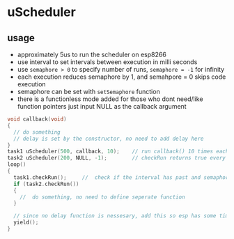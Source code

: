 # uScheduler

## usage

- approximately 5us to run the scheduler on esp8266
- use interval to set intervals between execution in milli seconds
- use ```semaphore > 0``` to specify number of runs, ```semaphore = -1``` for infinity
- each execution reduces semaphore by 1, and semahpore = 0 skips code execution
- semaphore can be set with ```setSemaphore``` function
- there is a functionless mode added for those who dont need/like function pointers just input NULL as the callback argument

```C++
void callback(void)
{
  // do something
  // delay is set by the constructor, no need to add delay here
}
task1 uScheduler(500, callback, 10);    // run callback() 10 times each 500ms
task2 uScheduler(200, NULL, -1);        // checkRun returns true every 200ms for unlimited times(-1)
loop()
{
  task1.checkRun();     //  check if the interval has past and semaphore !=0 run else skip
  if (task2.checkRun())
  {
    //  do something, no need to define seperate function
  }

  // since no delay function is nessesary, add this so esp has some time to do background tasks
  yield();
}
```

